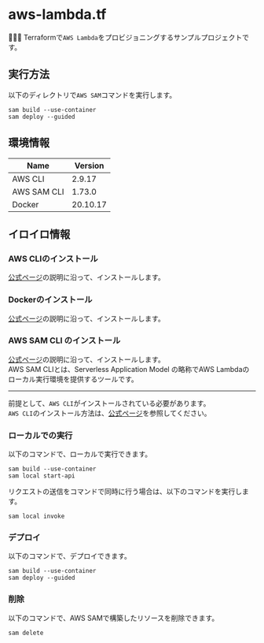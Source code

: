 # aws-lambda.tf

🦃🦃🦃 Terraformで`AWS Lambda`をプロビジョニングするサンプルプロジェクトです。  

## 実行方法

以下のディレクトリで`AWS SAM`コマンドを実行します。  

```shell
sam build --use-container
sam deploy --guided
```

## 環境情報

| Name | Version |
| --- | --- |
| AWS CLI | 2.9.17 |
| AWS SAM CLI | 1.73.0 |
| Docker | 20.10.17 |

## イロイロ情報

### AWS CLIのインストール

[公式ページ](https://docs.aws.amazon.com/ja_jp/cli/latest/userguide/install-cliv2.html)の説明に沿って、インストールします。  

### Dockerのインストール

[公式ページ](https://docs.docker.com/get-docker/)の説明に沿って、インストールします。  

### AWS SAM CLI のインストール

[公式ページ](https://docs.aws.amazon.com/ja_jp/serverless-application-model/latest/developerguide/install-sam-cli.html)の説明に沿って、インストールします。  
AWS SAM CLIとは、Serverless Application Model の略称でAWS Lambdaのローカル実行環境を提供するツールです。  

---

前提として、`AWS CLI`がインストールされている必要があります。  
`AWS CLI`のインストール方法は、[公式ページ](https://docs.aws.amazon.com/ja_jp/cli/latest/userguide/install-cliv2.html)を参照してください。  

### ローカルでの実行

以下のコマンドで、ローカルで実行できます。  

```shell
sam build --use-container
sam local start-api
```

リクエストの送信をコマンドで同時に行う場合は、以下のコマンドを実行します。  

```shell
sam local invoke
```

### デプロイ

以下のコマンドで、デプロイできます。  

```shell
sam build --use-container
sam deploy --guided
```

### 削除

以下のコマンドで、AWS SAMで構築したリソースを削除できます。  

```shell
sam delete
```
